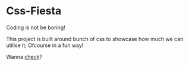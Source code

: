 # Css-Fiesta

Coding is not be boring! 

This project is built around bunch of css to showcase how much we can utilise it; Ofcourse in a fun way! 

Wanna [check](https://ragulmurugesan.github.io/css-fiesta)? 
